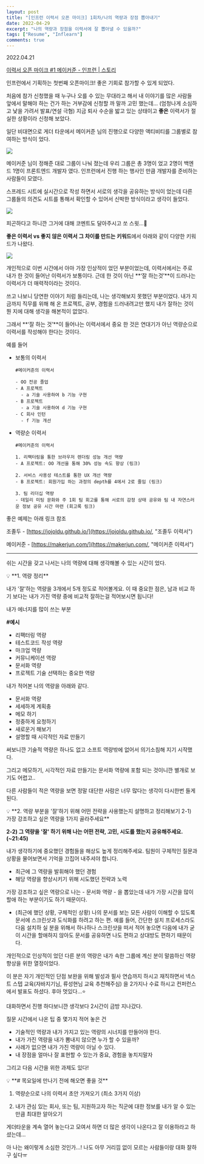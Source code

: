 ```yaml
---
layout: post
title: "[인프런 이력서 오픈 마이크] 1회차/나의 역량과 장점 뽑아내기"
date: 2022-04-29
excerpt: "나의 역량과 장점을 이력서에 잘 뽑아낼 수 있을까?"
tags: ["Resume", "Inflearn"]
comments: true
---
```


2022.04.21

[이력서 오픈 마이크 #1 메이커준 - 인프런 | 스토리](https://www.inflearn.com/pages/rejume-openmic-1, "이력서 오픈 마이크 - 인프런")

인프런에서 기획하는 첫번째 오픈마이크! 좋은 기회로 참가할 수 있게 되었다. 

처음에 참가 신청했을 때 누구나 오를 수 있는 무대라고 해서 내 이야기를 많은 사람들 앞에서 말해야 하는 건가 하는 거부감에 신청할 까 말까 고민 했는데... (엄청나게 소심하고 낯을 가려서 발표/연설 극혐) 지금 퇴사 수순을 밟고 있는 상태이고  **좋은** 이력서가 절실한 상황이라 신청해 보았다. 

일단 비대면으로 게더 타운에서 메이커준 님의 진행으로 다양한 액티비티를 그룹별로 참여하는 방식이 었다. 

 

<img src ="https://eunmik.github.io/bonita.blog/assets/img/2022/0429/Untitled.png">

메이커준 님이 정해준 대로 그룹이 나눠 졌는데 우리 그룹은 총 3명이 었고 2명이 백엔드 1명이 프론트엔드 개발자 였다. 인프런에서 진행 하는 행사인 만큼 개발자를 준비하는 사람들이 모였다. 

스프레드 시트에 실시간으로 작성 하면서 서로의 생각을 공유하는 방식이 었는데 다른 그룹들의 의견도 시트를 통해서 확인할 수 있어서 신박한 방식이라고 생각이 들었다.

<img src ="https://eunmik.github.io/bonita.blog/assets/img/2022/0429/Untitled%201.png">

피곤하다고 하니깐 그거에 대해 코멘트도 달아주시고 쏘 스윗...🍬

**좋은 이력서 vs 좋지 않은 이력서 그 차이를 만드는 키워드**에서 아래와 같이 다양한 키워드가 나왔다.  

<img src ="https://eunmik.github.io/bonita.blog/assets/img/2022/0429/Untitled%202.png">

개인적으로 이번 시간에서 아마 가장 인상적이 었던 부분이었는데, 이력서에서는 주로 내가 한 것이 들어난 이력서가 보통이다. 근데 한 것이 아닌 **‘잘 하는것’**이 드러나는 이력서가 더 매력적이라는 것이다. 

쓰고 나보니 당연한 이야기 처럼 들리는데, 나는 생각해보지 못했던 부분이었다. 내가 지금까지 직무를 위해 해 온 프로젝트, 공부, 경험을 드러내려고만 했지 내가 잘하는 것이 뭔 지에 대해 생각을 해본적이 없었다. 

그래서 **‘잘 하는 것’**이 들어나는 이력서에서 중요 한 것은 연대기가 아닌 역량순으로 이력서를 작성해야 한다는 것이다.  

예를 들어 

- 보통의 이력서
    
    ```
    #메이커준의 이력서
    
    - OO 전공 졸업
    - A 프로젝트
      - a 기술 사용하여 b 기능 구현
    - B 프로젝트
      - a 기술 사용하여 d 기능 구현
    - C 회사 인턴
      - f 기능 개선
    ```
    
- 역량순 이력서
    
    ```
    #메이커준의 이력서
    
    1. 리팩터링을 통한 브라우저 렌더링 성능 개선 역량
    - A 프로젝트: OO 개선을 통해 30% 성능 속도 향상 (링크)
    
    2. 서비스 사용성 테스트를 통한 UX 개선 역량
    - B 프로젝트: 회원가입 하는 과정의 depth를 4에서 2로 줄임 (링크)
    
    3. 팀 리더십 역량
    - 데일리 미팅 문화와 주 1회 팀 회고를 통해 서로의 감정 상태 공유와 팀 내 자연스러운 정보 공유 시간 마련 (회고록 링크)
    ```
    

좋은 예제는 아래 링크 참조 

조졸두 - [https://jojoldu.github.io/](https://jojoldu.github.io/, "조졸두 이력서")

메이커준 - [https://makerjun.com/](https://makerjun.com/, "메이커준 이력서")

---

쉬는 시간을 갖고 나서는 나의 역량에 대해 생각해볼 수 있는 시간이 었다. 

<aside>
💡 **1. 역량 정리**

내가 '잘'하는 역량을 3개에서 5개 정도로 적어볼게요. 이 때 중요한 점은, 남과 비교 하기 보다는 내가 가진 역량 중에 비교적 잘하는걸 적어보시면 됩니다!

내가 에너지를 많이 쓰는 부분

**#예시**

- 리팩터링 역량
- 테스트코드 작성 역량
- 마크업 역량
- 커뮤니케이션 역량
- 문서화 역량
- 프로젝트 기술 선택하는 중요한 역량
</aside>

내가 적어본 나의 역량을 아래와 같다. 

- 문서화 역량
- 세세하게 계획충
- 메모 하기
- 정중하게 요청하기
- 새로운거 해보기
- 설명할 때 시각적인 자료 만들기

써보니깐 기술적 역량은 하나도 없고 소프트 역량밖에 없어서 의기소침해 지기 시작했다. 

그리고 메모하기, 시각적인 자료 만들기는 문서화 역량에 포함 되는 것이니깐 별개로 보기도 어렵고.. 

다른 사람들이 적은 역량을 보면 정말 대단한 사람은 너무 많다는 생각이 다시한번 들게 된다. 

<aside>
💡 **2. 역량 부분을 '잘'하기 위해 어떤 전략을 사용했는지 설명하고 정리해보기
2-1) 가장 강조하고 싶은 역량을 1가지 골라주세요**

**2-2) 그 역량을 '잘' 하기 위해 나는 어떤 전략, 고민, 시도를 했는지 공유해주세요. 
(~21:45)**

내가 생각하기에 중요했던 경험들을 해상도 높게 정리해주세요. 팀원이 구체적인 질문과 상황을 물어보면서 기억을 끄집어 내주셔야 합니다.

- 최근에 그 역량을 발휘해야 했던 경험
- 해당 역량을 향상시키기 위해 시도했던 전략과 노력

</aside>

가장 강조하고 싶은 역량으로 나는 - 문서화 역량 - 을 뽑았는데 내가 가장 시간을 많이 할애 하는 부분이기도 하기 때문이다. 

- (최근에 했던 상황, 구체적인 상황)
나의 문서를 보는 모든 사람이 이해할 수 있도록 문서에 스크린샷과 도식화를 하려고 하는 편. 예를 들어, 간단한 설치 프로세스라도 다음 설치하 실 분을 위해서 하나하나 스크린샷을 떠서 적어 놓으면 다음에 내가 굳이 시간을 할애하지 않아도 문서를 공유하면 나도 편하고 상대방도 편하기 때문이다.

개인적으로 인상적이 었던 다른 분의 역량은 내가 속한 그룹에 계신 분이 말씀하신 역량 향상을 위한 열정이었다. 

이 분은 자기 개인적인 단점 보완을 위해 발성과 필사 연습까지 하시고 재직하면서 넥스트 스텝 교육(자바지기님, 류성현님 교육 추천해주심) 을 2가지나 수료 하시고 컨퍼런스에서 발표도 하셨다. 후아 멋있다...⭐

대화하면서 진행 하다보니깐 생각보다 2시간이 금방 지나갔다. 

질문 시간에서 나온 팁 중 몇가지 적어 놓은 건 

- 기술적인 역량과 내가 가지고 있는 역량의 시너지를 만들어야 한다.
- 내가 가진 역량을 내가 뽐내지 않으면 누가 할 수 있을까?
- 사례가 없으면 내가 가진 역량이 아닐 수 있다.
- 내 장점을 얼마나 잘 표현할 수 있는가 중요, 경험을 놓치지말자

그리고 다음 시간을 위한 과제도 있다! 

<aside>
💡 **# 목요일에 만나기 전에 해오면 좋을 것**

1. 역량순으로 나의 이력서 초안 가져오기 (최소 3가지 이상)

2. 내가 관심 있는 회사, 또는 팀, 지원하고자 하는 직군에 대한 정보를 내가 알 수 있는 만큼 최대한 알아오기

</aside>

게더타운을 계속 열어 놓는다고 모여서 하면 더 많은 생각이 나온다고 잘 이용하라고 하셨는데... 

아 나는 왜이렇게 소심한 것인가...! 나도 아무 거리낌 없이 모르는 사람들이랑 대화 잘하구 싶다ㅠ 